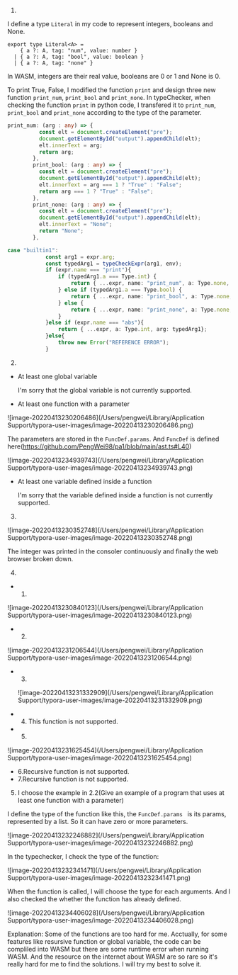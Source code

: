 1.
I define a type `Literal` in my code to represent integers, booleans and None.

```
export type Literal<A> = 
    { a ?: A, tag: "num", value: number }
  | { a ?: A, tag: "bool", value: boolean }
  | { a ?: A, tag: "none" }
```

 In WASM, integers are their real value, booleans are 0 or 1 and None is 0.

To print True, False, I modified the function `print` and design three new function `print_num`, `print_bool` and `print_none`. In typeChecker, when checking the function `print` in python code, I transfered it to `print_num`, `print_bool` and `print_none` according to the type of the parameter.

```webstart.ts
print_num: (arg : any) => {
          const elt = document.createElement("pre");
          document.getElementById("output").appendChild(elt);
          elt.innerText = arg;
          return arg;
        },
        print_bool: (arg : any) => {
          const elt = document.createElement("pre");
          document.getElementById("output").appendChild(elt);
          elt.innerText = arg === 1 ? "True" : "False";
          return arg === 1 ? "True" : "False";
        },
        print_none: (arg : any) => {
          const elt = document.createElement("pre");
          document.getElementById("output").appendChild(elt);
          elt.innerText = "None";
          return "None";
        },
```



```typecheck.ts
case "builtin1":
            const arg1 = expr.arg;
            const typedArg1 = typeCheckExpr(arg1, env);
            if (expr.name === "print"){
                if (typedArg1.a === Type.int) {
                    return { ...expr, name: "print_num", a: Type.none, arg: typedArg1};
                } else if (typedArg1.a === Type.bool) {
                    return { ...expr, name: "print_bool", a: Type.none, arg: typedArg1};
                } else {
                    return { ...expr, name: "print_none", a: Type.none, arg: typedArg1};
                }
            }else if (expr.name === "abs"){
                return { ...expr, a: Type.int, arg: typedArg1};
            }else{
                throw new Error("REFERENCE ERROR");
            }
```



2.

- At least one global variable

  I'm sorry that the global variable is not currently supported.

- At least one function with a parameter

![image-20220413230206486](/Users/pengwei/Library/Application Support/typora-user-images/image-20220413230206486.png)

The parameters are stored in the `FuncDef.params`. And `FuncDef` is defined here(https://github.com/PengWei98/pa1/blob/main/ast.ts#L40)

![image-20220413234939743](/Users/pengwei/Library/Application Support/typora-user-images/image-20220413234939743.png)

- At least one variable defined inside a function

  I'm sorry that the variable defined inside a function is not currently supported.

3.

![image-20220413230352748](/Users/pengwei/Library/Application Support/typora-user-images/image-20220413230352748.png)

The integer was printed in the consoler continuously and finally the web browser broken down.



4.

- 1.

![image-20220413230840123](/Users/pengwei/Library/Application Support/typora-user-images/image-20220413230840123.png)

- 2.

![image-20220413231206544](/Users/pengwei/Library/Application Support/typora-user-images/image-20220413231206544.png)

- 3.

  ![image-20220413231332909](/Users/pengwei/Library/Application Support/typora-user-images/image-20220413231332909.png)

- 4. This function is not supported.
- 5.

![image-20220413231625454](/Users/pengwei/Library/Application Support/typora-user-images/image-20220413231625454.png)

- 6.Recursive function is not supported.
- 7.Recursive function is not supported.

5. I choose the example in 2.2(Give an example of a program that uses at least one function with a parameter)

I define the type of the function like this, the `FuncDef.params ` is its params, represented by a list. So it can have zero or more parameters.

![image-20220413232246882](/Users/pengwei/Library/Application Support/typora-user-images/image-20220413232246882.png)

In the typechecker, I check the type of the function:

![image-20220413232341471](/Users/pengwei/Library/Application Support/typora-user-images/image-20220413232341471.png)

When the function is called, I will choose the type for each arguments. And I also checked the whether the function has already defined.

![image-20220413234406028](/Users/pengwei/Library/Application Support/typora-user-images/image-20220413234406028.png)



Explanation: Some of the functions are too hard for me. Acctually, for some features like resursive function or global variable,  the code can be compliled into WASM but there are some runtime error when running WASM. And the resource on the internet about WASM are so rare so it's really hard for me to find the solutions. I will try my best to solve it.